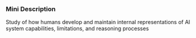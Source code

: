 ### Mini Description

Study of how humans develop and maintain internal representations of AI system capabilities, limitations, and reasoning processes
